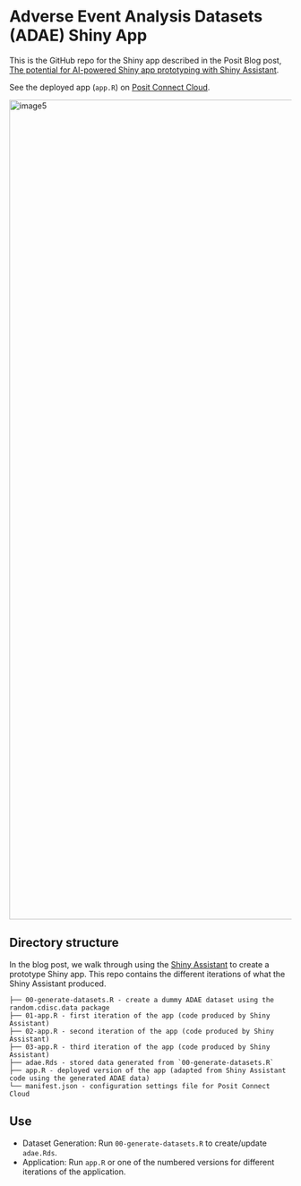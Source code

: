 # Adverse Event Analysis Datasets (ADAE) Shiny App

This is the GitHub repo for the Shiny app described in the Posit Blog post, [The potential for AI-powered Shiny app prototyping with Shiny Assistant](https://posit.co/blog/ai-powered-shiny-app-prototyping/).

See the deployed app (`app.R`) on [Posit Connect Cloud](https://0194a9e0-36d8-f366-dd38-26b34523a0c9.share.connect.posit.cloud/).

<img width="1464" alt="image5" src="https://github.com/user-attachments/assets/6998f631-08d9-4435-8537-70b8c91c56be" />

## Directory structure

In the blog post, we walk through using the [Shiny Assistant](https://gallery.shinyapps.io/assistant/) to create a prototype Shiny app. This repo contains the different iterations of what the Shiny Assistant produced.

```
├── 00-generate-datasets.R - create a dummy ADAE dataset using the random.cdisc.data package
├── 01-app.R - first iteration of the app (code produced by Shiny Assistant)
├── 02-app.R - second iteration of the app (code produced by Shiny Assistant)
├── 03-app.R - third iteration of the app (code produced by Shiny Assistant)
├── adae.Rds - stored data generated from `00-generate-datasets.R`
├── app.R - deployed version of the app (adapted from Shiny Assistant code using the generated ADAE data)
└── manifest.json - configuration settings file for Posit Connect Cloud
```

## Use

- Dataset Generation: Run `00-generate-datasets.R` to create/update `adae.Rds`.
- Application: Run `app.R` or one of the numbered versions for different iterations of the application.
